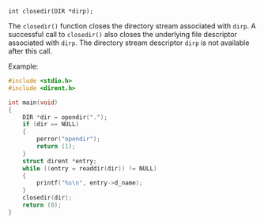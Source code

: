 `int closedir(DIR *dirp);`

The `closedir()` function closes the directory stream associated with `dirp`. A successful call to `closedir()` also closes the underlying file descriptor associated with `dirp`. The directory stream descriptor `dirp` is not available after this call.

Example:
```c
#include <stdio.h>
#include <dirent.h>

int main(void)
{
    DIR *dir = opendir(".");
    if (dir == NULL)
    {
        perror("opendir");
        return (1);
    }
    struct dirent *entry;
    while ((entry = readdir(dir)) != NULL)
    {
        printf("%s\n", entry->d_name);
    }
    closedir(dir);
    return (0);
}
```